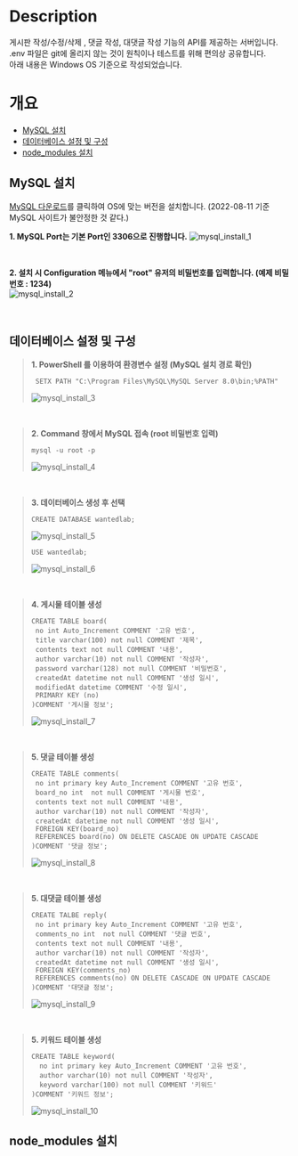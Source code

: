 # Description
  게시판 작성/수정/삭제 , 댓글 작성, 대댓글 작성 기능의 API를 제공하는 서버입니다. </br>
  .env 파일은 git에 올리지 않는 것이 원칙이나 테스트를 위해 편의상 공유합니다. </br>
  아래 내용은 Windows OS 기준으로 작성되었습니다.

# 개요
- [MySQL 설치](#MySQL-설치)
- [데이터베이스 설정 및 구성](#데이터베이스-설정-및-구성)
- [node_modules 설치](#node_modules-설치)

## MySQL 설치
[MySQL 다운로드](https://dev.mysql.com/downloads/windows/installer/8.0.html)를 클릭하여 OS에 맞는 버전을 설치합니다. (2022-08-11 기준 MySQL 사이트가 불안정한 것 같다.)

**1. MySQL Port는 기본 Port인 3306으로 진행합니다.**
![mysql_install_1](https://user-images.githubusercontent.com/45446457/184093220-a998ab41-db42-4e8f-bc48-0825827dd5db.JPG)

</br>

**2. 설치 시 Configuration 메뉴에서 "root" 유저의 비밀번호를 입력합니다. (예제 비밀번호 : 1234)** </br>
![mysql_install_2](https://user-images.githubusercontent.com/45446457/184093920-0c16d1e9-f526-42cc-b00a-01ec3aa62b9c.JPG)

</br>

## 데이터베이스 설정 및 구성

>**1. PowerShell 를 이용하여 환경변수 설정 (MySQL 설치 경로 확인)**
> ```
>  SETX PATH "C:\Program Files\MySQL\MySQL Server 8.0\bin;%PATH"
>  ```
>![mysql_install_3](https://user-images.githubusercontent.com/45446457/184096823-20be62cb-b308-47c5-b0da-57fde6ff1e76.JPG)

</br>

>**2. Command 창에서 MySQL 접속 (root 비밀번호 입력)**
>```
>mysql -u root -p
>```
>![mysql_install_4](https://user-images.githubusercontent.com/45446457/184099453-fffcd750-95de-4162-a563-1cfcaa7dce38.JPG)

</br>

>**3. 데이터베이스 생성 후 선택**
>```
>CREATE DATABASE wantedlab;
>```
>![mysql_install_5](https://user-images.githubusercontent.com/45446457/184100333-effe3576-88c6-4f4d-ba66-11ce947390cc.JPG)
>```
>USE wantedlab;
>```
>![mysql_install_6](https://user-images.githubusercontent.com/45446457/184100998-e2c5914f-a779-41f2-a17c-9ba339d8493b.JPG)


</br>

>**4. 게시물 테이블 생성**
>```
>CREATE TABLE board(
>  no int Auto_Increment COMMENT '고유 번호', 
>  title varchar(100) not null COMMENT '제목',	
>  contents text not null COMMENT '내용',
>  author varchar(10) not null COMMENT '작성자', 
>  password varchar(128) not null COMMENT '비밀번호',
>  createdAt datetime not null COMMENT '생성 일시',
>  modifiedAt datetime COMMENT '수정 일시',
>  PRIMARY KEY (no)
>)COMMENT '게시물 정보';
>```
>![mysql_install_7](https://user-images.githubusercontent.com/45446457/184101996-6a8ab1b1-040c-4448-90a0-b2ee1c09c2bd.JPG)

</br>

>**5. 댓글 테이블 생성**
>```
>CREATE TABLE comments(
>  no int primary key Auto_Increment COMMENT '고유 번호', 
>  board_no int  not null COMMENT '게시물 번호',
>  contents text not null COMMENT '내용', 
>  author varchar(10) not null COMMENT '작성자',
>  createdAt datetime not null COMMENT '생성 일시',
>  FOREIGN KEY(board_no)
>  REFERENCES board(no) ON DELETE CASCADE ON UPDATE CASCADE
>)COMMENT '댓글 정보';
>```
>![mysql_install_8](https://user-images.githubusercontent.com/45446457/184102709-7691fc50-4caa-4f9c-985d-3c46bf059b60.JPG)

</br>

>**5. 대댓글 테이블 생성**
>```
>CREATE TALBE reply(
>  no int primary key Auto_Increment COMMENT '고유 번호', 
>  comments_no int  not null COMMENT '댓글 번호', 
>  contents text not null COMMENT '내용', 
>  author varchar(10) not null COMMENT '작성자',
>  createdAt datetime not null COMMENT '생성 일시',
>  FOREIGN KEY(comments_no)
>  REFERENCES comments(no) ON DELETE CASCADE ON UPDATE CASCADE
>)COMMENT '대댓글 정보';
>```
>![mysql_install_9](https://user-images.githubusercontent.com/45446457/184273587-5e776726-b6e3-4f9f-bedf-be2f17584362.JPG)

</br>

>**5. 키워드 테이블 생성**
>```
>CREATE TABLE keyword(
>	no int primary key Auto_Increment COMMENT '고유 번호',
>	author varchar(10) not null COMMENT '작성자',
>	keyword varchar(100) not null COMMENT '키워드'
>)COMMENT '키워드 정보';
>```
>![mysql_install_10](https://user-images.githubusercontent.com/45446457/184274066-e85af0dc-29b3-4509-9aff-5728301917cf.JPG)


## node_modules 설치


